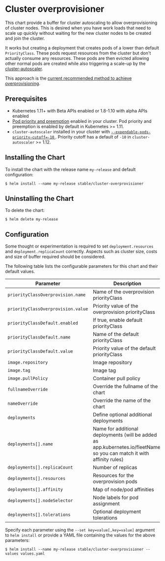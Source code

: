 # Cluster overprovisioner

This chart provide a buffer for cluster autoscaling to allow overprovisioning of cluster nodes. This is desired when you have work loads that need to scale up quickly without waiting for the new cluster nodes to be created and join the cluster.

It works but creating a deployment that creates pods of a lower than default `PriorityClass`. These pods request resources from the cluster but don't actually consume any resources. These pods are then evicted allowing other normal pods are created while also triggering a scale-up by the [cluster-autoscaler](https://github.com/kubernetes/autoscaler/blob/master/cluster-autoscaler).

This approach is the [current recommended method to achieve overprovisioning](https://github.com/kubernetes/autoscaler/blob/master/cluster-autoscaler/FAQ.md#how-can-i-configure-overprovisioning-with-cluster-autoscaler).

## Prerequisites

- Kubernetes 1.11+ with Beta APIs enabled or 1.8-1.10 with alpha APIs enabled
- [Pod priority and preemption](https://github.com/kubernetes/autoscaler/blob/master/cluster-autoscaler/FAQ.md#how-can-i-configure-overprovisioning-with-cluster-autoscaler) enabled in your cluster.  Pod priority and preemption is enabled by default in Kubernetes >= 1.11.
- `cluster-autoscaler` installed in your cluster with [`--expendable-pods-priority-cutoff=-10` ](https://github.com/kubernetes/autoscaler/blob/master/cluster-autoscaler/FAQ.md#how-does-cluster-autoscaler-work-with-pod-priority-and-preemption).  Priority cutoff has a default of `-10` in `cluster-autoscaler` >= 1.12.

## Installing the Chart

To install the chart with the release name `my-release` and default configuration:

```shell
$ helm install --name my-release stable/cluster-overprovisioner
```

## Uninstalling the Chart

To delete the chart:

```shell
$ helm delete my-release
```

## Configuration

Some thought or experimentation is required to set `deployment.resources` and `deployment.replicaCount` correctly. Aspects such as cluster size, costs and size of buffer required should be considered.

The following table lists the configurable parameters for this chart and their default values.

| Parameter                          | Description                                                                                                             | Default           |
| -----------------------------------|------------------------------------------------------------------------------------------------------------------------ |-------------------|
| `priorityClassOverprovision.name`  | Name of the overprovision priorityClass                                                                                 | `overprovision`   |
| `priorityClassOverprovision.value` | Priority value of the overprovision priorityClass                                                                       | `-1`              |
| `priorityClassDefault.enabled`     | If true, enable default priorityClass                                                                                   | `true`            |
| `priorityClassDefault.name`        | Name of the default priorityClass                                                                                       | `default`         |
| `priorityClassDefault.value`       | Priority value of the default priorityClass                                                                             | `0`               |
| `image.repository`                 | Image repository                                                                                                        | `k8s.gcr.io/pause`|
| `image.tag`                        | Image tag                                                                                                               | `3.1`             |
| `image.pullPolicy`                 | Container pull policy                                                                                                   | `IfNotPresent`    |
| `fullnameOverride`                 | Override the fullname of the chart                                                                                      | `nil`             |
| `nameOverride`                     | Override the name of the chart                                                                                          | `nil`             |
| `deployments`                      | Define optional additional deployments                                                                                  | `[]`              |
| `deployments[].name`               | Name for additional deployments (will be added as app.kubernetes.io/fleetName, so you can match it with affinity rules) | ``                |
| `deployments[].replicaCount`       | Number of replicas                                                                                                      | `1`               |
| `deployments[].resources`          | Resources for the overprovision pods                                                                                    | `{}`              |
| `deployments[].affinity`           | Map of node/pod affinities                                                                                              | `{}`              |
| `deployments[].nodeSelector`       | Node labels for pod assignment                                                                                          | `{}`              |
| `deployments[].tolerations`        | Optional deployment tolerations                                                                                         | `[]`              |


Specify each parameter using the `--set key=value[,key=value]` argument to `helm install` or provide a YAML file containing the values for the above parameters:

```shell
$ helm install --name my-release stable/cluster-overprovisioner --values values.yaml
```
